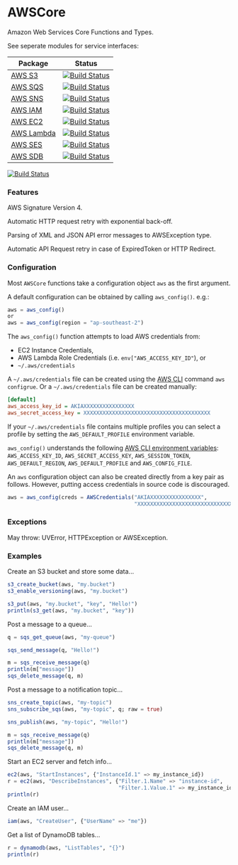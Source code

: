 # AWSCore

Amazon Web Services Core Functions and Types.

See seperate modules for service interfaces:

| Package | Status |
| --------| ------ |
| [AWS S3](http://github.com/samoconnor/AWSS3.jl) | [![Build Status](https://travis-ci.org/samoconnor/AWSS3.jl.svg)](https://travis-ci.org/samoconnor/AWSS3.jl) |
| [AWS SQS](http://github.com/samoconnor/AWSSQS.jl) | [![Build Status](https://travis-ci.org/samoconnor/AWSSQS.jl.svg)](https://travis-ci.org/samoconnor/AWSSQS.jl) |
| [AWS SNS](http://github.com/samoconnor/AWSSNS.jl) | [![Build Status](https://travis-ci.org/samoconnor/AWSSNS.jl.svg)](https://travis-ci.org/samoconnor/AWSSNS.jl) |
| [AWS IAM](http://github.com/samoconnor/AWSIAM.jl) | [![Build Status](https://travis-ci.org/samoconnor/AWSIAM.jl.svg)](https://travis-ci.org/samoconnor/AWSIAM.jl) |
| [AWS EC2](http://github.com/samoconnor/AWSEC2.jl) | [![Build Status](https://travis-ci.org/samoconnor/AWSEC2.jl.svg)](https://travis-ci.org/samoconnor/AWSEC2.jl) |
| [AWS Lambda](http://github.com/samoconnor/AWSLambda.jl) | [![Build Status](https://travis-ci.org/samoconnor/AWSLambda.jl.svg)](https://travis-ci.org/samoconnor/AWSLambda.jl) |
| [AWS SES](http://github.com/samoconnor/AWSSES.jl) | [![Build Status](https://travis-ci.org/samoconnor/AWSSES.jl.svg)](https://travis-ci.org/samoconnor/AWSSES.jl) |
| [AWS SDB](http://github.com/samoconnor/AWSSDB.jl) | [![Build Status](https://travis-ci.org/samoconnor/AWSSDB.jl.svg)](https://travis-ci.org/samoconnor/AWSSDB.jl) |

[![Build Status](https://travis-ci.org/samoconnor/AWSCore.jl.svg)](https://travis-ci.org/samoconnor/AWSCore.jl)

### Features

AWS Signature Version 4.

Automatic HTTP request retry with exponential back-off.

Parsing of XML and JSON API error messages to AWSException type.

Automatic API Request retry in case of ExpiredToken or HTTP Redirect.



### Configuration

Most `AWSCore` functions take a configuration object `aws` as the first argument.

A default configuration can be obtained by calling `aws_config()`. e.g.:

```julia
aws = aws_config()
or
aws = aws_config(region = "ap-southeast-2")
```

The `aws_config()` function attempts to load AWS credentials from:

 - EC2 Instance Credentials,
 - AWS Lambda Role Credentials (i.e. `env["AWS_ACCESS_KEY_ID"`), or
 - `~/.aws/credentials`

A `~/.aws/credentials` file can be created using the
[AWS CLI](https://aws.amazon.com/cli/) command `aws configrue`.
Or a `~/.aws/credentials` file can be created manually:

```ini
[default]
aws_access_key_id = AKIAXXXXXXXXXXXXXXXX
aws_secret_access_key = XXXXXXXXXXXXXXXXXXXXXXXXXXXXXXXXXXXXXXXX
```

If your `~/.aws/credentials` file contains multiple profiles you can
select a profile by setting the `AWS_DEFAULT_PROFILE` environment variable.

`aws_config()` understands the following [AWS CLI environment
variables](http://docs.aws.amazon.com/cli/latest/userguide/cli-chap-getting-started.html#cli-environment):
`AWS_ACCESS_KEY_ID`, `AWS_SECRET_ACCESS_KEY`, `AWS_SESSION_TOKEN`,
`AWS_DEFAULT_REGION`, `AWS_DEFAULT_PROFILE` and `AWS_CONFIG_FILE`.


An `aws` configuration object can also be created directly from a key pair
as follows. However, putting access credentials in source code is discouraged.

```julia
aws = aws_config(creds = AWSCredentials("AKIAXXXXXXXXXXXXXXXX",
                                        "XXXXXXXXXXXXXXXXXXXXXXXXXXXXXXXXXXX"))
```


### Exceptions

May throw: UVError, HTTPException or AWSException.


### Examples


Create an S3 bucket and store some data...

```julia
s3_create_bucket(aws, "my.bucket")
s3_enable_versioning(aws, "my.bucket")

s3_put(aws, "my.bucket", "key", "Hello!")
println(s3_get(aws, "my.bucket", "key"))
```


Post a message to a queue...

```julia
q = sqs_get_queue(aws, "my-queue")

sqs_send_message(q, "Hello!")

m = sqs_receive_message(q)
println(m["message"])
sqs_delete_message(q, m)
```


Post a message to a notification topic...

```julia
sns_create_topic(aws, "my-topic")
sns_subscribe_sqs(aws, "my-topic", q; raw = true)

sns_publish(aws, "my-topic", "Hello!")

m = sqs_receive_message(q)
println(m["message"])
sqs_delete_message(q, m)

```


Start an EC2 server and fetch info...

```julia
ec2(aws, "StartInstances", {"InstanceId.1" => my_instance_id})
r = ec2(aws, "DescribeInstances", {"Filter.1.Name" => "instance-id",
                                   "Filter.1.Value.1" => my_instance_id})
println(r)
```


Create an IAM user...

```julia
iam(aws, "CreateUser", {"UserName" => "me"})
```


Get a list of DynamoDB tables...

```julia
r = dynamodb(aws, "ListTables", "{}")
println(r)
```
